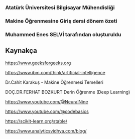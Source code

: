 
### Atatürk Üniversitesi Bilgisayar Mühendisliği
### Makine Öğrenmesine Giriş dersi dönem özeti
### Muhammed Enes SELVİ tarafından oluşturuldu

## Kaynakça
https://www.geeksforgeeks.org

https://www.ibm.com/think/artificial-intelligence

Dr.Cahit Karakuş - Makine Öğrenmesi Temelleri

DOÇ.DR.FERHAT BOZKURT Derin Öğrenme (Deep Learning)

https://www.youtube.com/@NeuralNine

https://www.youtube.com/@codebasics

https://scikit-learn.org/stable/

https://www.analyticsvidhya.com/blog/


